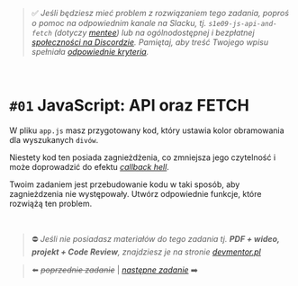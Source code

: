 > :white_check_mark: _Jeśli będziesz mieć problem z rozwiązaniem tego zadania, poproś o pomoc na odpowiednim kanale na Slacku, tj. `s1e09-js-api-and-fetch` (dotyczy [mentee](https://devmentor.pl/mentoring-javascript/)) lub na ogólnodostępnej i bezpłatnej [społeczności na Discordzie](https://devmentor.pl/discord). Pamiętaj, aby treść Twojego wpisu spełniała [odpowiednie kryteria](https://devmentor.pl/jak-prosic-o-pomoc/)._

&nbsp;

# `#01` JavaScript: API oraz FETCH

W pliku `app.js` masz przygotowany kod, który ustawia kolor obramowania dla wyszukanych `divów`.

Niestety kod ten posiada zagnieżdżenia, co zmniejsza jego czytelność i może doprowadzić do efektu _[callback hell](http://callbackhell.com/)_.

Twoim zadaniem jest przebudowanie kodu w taki sposób, aby zagnieżdzenia nie występowały. Utwórz odpowiednie funkcje, które rozwiążą ten problem.

&nbsp;

> :no_entry: _Jeśli nie posiadasz materiałów do tego zadania tj. **PDF + wideo, projekt + Code Review**, znajdziesz je na stronie [devmentor.pl](https://devmentor.pl/workshop-js-api-and-fetch/)_

> :arrow_left: ~~_poprzednie zadanie_~~ | [_następne zadanie_](./../02) :arrow_right:
